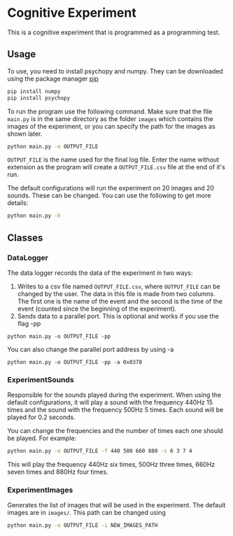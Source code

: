 # Cognitive Experiment

This is a cognitive experiment that is programmed as a programming test.

## Usage

To use, you need to install psychopy and numpy.
They can be downloaded using the package manager [pip](https://pip.pypa.io/en/stable/)

```bash
pip install numpy
pip install psychopy
```

To run the program use the following command. Make sure that the file ```main.py``` is in the same directory as the folder ```images``` which contains the images of the experiment, or you can specify the path for the images as shown later. 

```bash
python main.py -o OUTPUT_FILE
```
```OUTPUT_FILE``` is the name used for the final log file. Enter the name without extension as the program will create a ```OUTPUT_FILE.csv``` file at the end of it's run.

The default configurations will run the experiment on 20 images and 20 sounds. These can be changed. 
You can use the following to get more details:
```bash
python main.py -h
```

## Classes
### DataLogger
The data logger records the data of the experiment in two ways:
1. Writes to a csv file named ```OUTPUT_FILE.csv```, where ```OUTPUT_FILE``` can be changed by the user.
The data in this file is made from two columns. The first one is the name of the event and the second is the time of the event (counted since the beginning of the experiment).
2. Sends data to a parallel port. This is optional and works if you use the flag -pp 
```
python main.py -o OUTPUT_FILE -pp
``` 
You can also change the parallel port address by using -a 
```
python main.py -o OUTPUT_FILE -pp -a 0x0378
```

### ExperimentSounds
Responsible for the sounds played during the experiment. When using the default configurations, it will play a sound with the frequency 440Hz 15 times and the sound with the frequency 500Hz 5 times. Each sound will be played for 0.2 seconds.

You can change the frequencies and the number of times each one should be played. For example:
```bash
python main.py -o OUTPUT_FILE -f 440 500 660 880 -s 6 3 7 4
```
This will play the frequency 440Hz six times, 500Hz three times, 660Hz seven times and 880Hz four times.

### ExperimentImages
Generates the list of images that will be used in the experiment. The default images are in  ```images/```. This path can be changed using 
```bash
python main.py -o OUTPUT_FILE -i NEW_IMAGES_PATH
```
